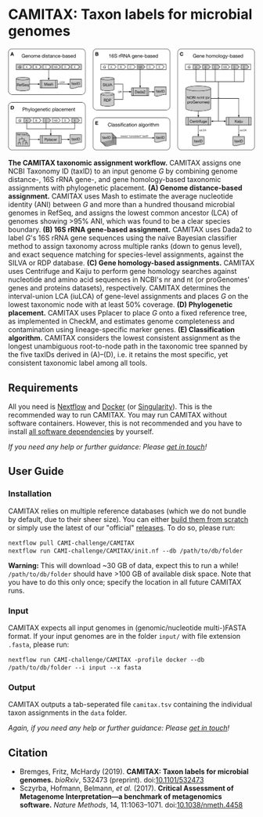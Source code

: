 # CAMITAX: Taxon labels for microbial genomes

![The CAMITAX taxonomic assignment workflow](workflow.png "The CAMITAX taxonomic assignment workflow")

**The CAMITAX taxonomic assignment workflow.**
CAMITAX assigns one NCBI Taxonomy ID (taxID) to an input genome *G* by combining genome distance-, 16S rRNA gene-, and gene homology-based taxonomic assignments with phylogenetic placement.
**(A) Genome distance-based assignment.**
CAMITAX uses Mash to estimate the average nucleotide identity (ANI) between *G* and more than a hundred thousand microbial genomes in RefSeq, and assigns the lowest common ancestor (LCA) of genomes showing >95% ANI, which was found to be a clear species boundary.
**(B) 16S rRNA gene-based assignment.**
CAMITAX uses Dada2 to label *G*'s 16S rRNA gene sequences using the naïve Bayesian classifier method to assign taxonomy across multiple ranks (down to genus level), and exact sequence matching for species-level assignments, against the SILVA or RDP database.
**(C) Gene homology-based assignments.**
CAMITAX uses Centrifuge and Kaiju to perform gene homology searches against nucleotide and amino acid sequences in NCBI's nr and nt (or proGenomes' genes and proteins datasets), respectively. CAMITAX determines the interval-union LCA (iuLCA) of gene-level assignments and places *G* on the lowest taxonomic node with at least 50% coverage.
**(D) Phylogenetic placement.**
CAMITAX uses Pplacer to place *G* onto a fixed reference tree, as implemented in CheckM, and estimates genome completeness and contamination using lineage-specific marker genes.
**(E) Classification algorithm.**
CAMITAX considers the lowest consistent assignment as the longest unambiguous root-to-node path in the taxonomic tree spanned by the five taxIDs derived in (A)–(D), i.e. it retains the most specific, yet consistent taxonomic label among all tools.

## Requirements

All you need is [Nextflow](https://www.nextflow.io/) and [Docker](https://www.docker.com/) (or [Singularity](https://singularity.lbl.gov/)). This is the recommended way to run CAMITAX. You may run CAMITAX without software containers. However, this is not recommended and you have to install [all software dependencies](requirements.txt) by yourself.

*If you need any help or further guidance: Please [get in touch](https://github.com/CAMI-challenge/CAMITAX/issues)!*

## User Guide

### Installation

CAMITAX relies on multiple reference databases (which we do not bundle by default, due to their sheer size). You can either [build them from scratch](https://github.com/CAMI-challenge/CAMITAX/blob/master/db/README.md) or simply use the latest of our "official" [releases](https://doi.org/10.5281/zenodo.1250043). To do so, please run:
```
nextflow pull CAMI-challenge/CAMITAX
nextflow run CAMI-challenge/CAMITAX/init.nf --db /path/to/db/folder
```
**Warning:** This will download ~30 GB of data, expect this to run a while! `/path/to/db/folder` should have >100 GB of available disk space. Note that you have to do this only once; specify the location in all future CAMITAX runs.

### Input

CAMITAX expects all input genomes in (genomic/nucleotide multi-)FASTA format.
If your input genomes are in the folder `input/` with file extension `.fasta`, please run:
```
nextflow run CAMI-challenge/CAMITAX -profile docker --db /path/to/db/folder --i input --x fasta
```

### Output

CAMITAX outputs a tab-seperated file `camitax.tsv` containing the individual taxon assignments in the `data` folder.

*Again, if you need any help or further guidance: Please [get in touch](https://github.com/CAMI-challenge/CAMITAX/issues)!*

## Citation

* Bremges, Fritz, McHardy (2019). **CAMITAX: Taxon labels for microbial genomes.** *bioRxiv*, 532473 (preprint). doi:[10.1101/532473](https://doi.org/10.1101/532473)
* Sczyrba, Hofmann, Belmann, *et al.* (2017). **Critical Assessment of Metagenome Interpretation—a benchmark of metagenomics software.** *Nature Methods*, 14, 11:1063–1071. doi:[10.1038/nmeth.4458](https://doi.org/10.1038/nmeth.4458)
